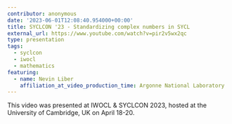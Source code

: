 ```yaml
---
contributor: anonymous
date: '2023-06-01T12:08:40.954000+00:00'
title: SYCLCON '23 - Standardizing complex numbers in SYCL
external_url: https://www.youtube.com/watch?v=pir2v5wx2qc
type: presentation
tags:
  - syclcon
  - iwocl
  - mathematics
featuring:
  - name: Nevin Liber
    affiliation_at_video_production_time: Argonne National Laboratory
---
```


This video was presented at IWOCL & SYCLCON 2023, hosted at the University of Cambridge, UK on April 18-20.
